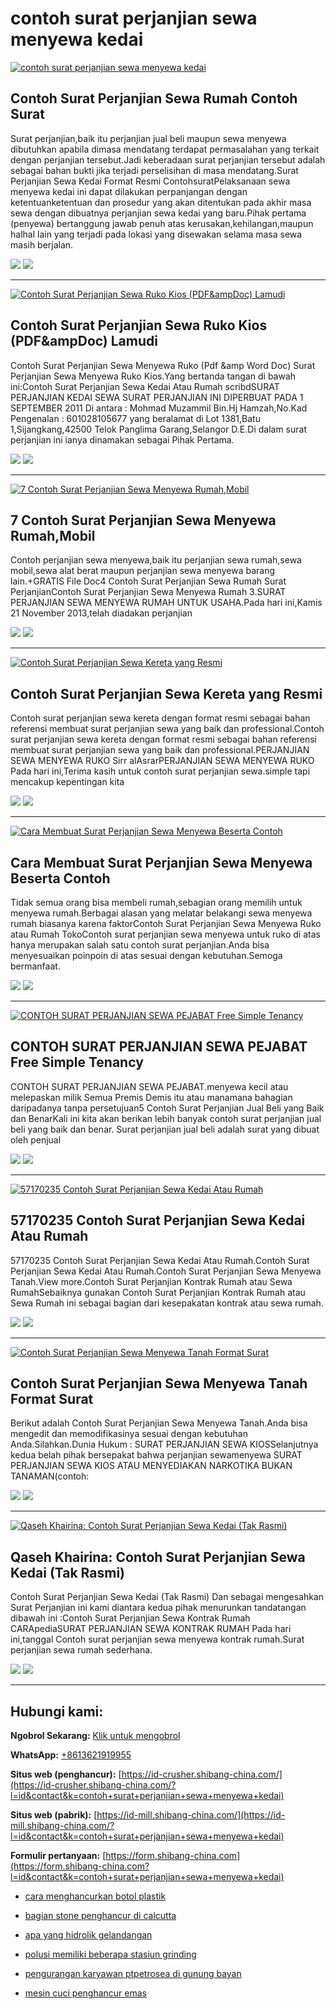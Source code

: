 # contoh surat perjanjian sewa menyewa kedai

<a href="https://swt.shibang-china.com/?l=id&img&k=contoh+surat+perjanjian+sewa+menyewa+kedai" target="_blank">![contoh surat perjanjian sewa menyewa kedai](http://static.shibang-china.com/all-800x300/202.jpg)</a>

## Contoh Surat Perjanjian Sewa Rumah Contoh Surat
Surat perjanjian,baik itu perjanjian jual beli maupun sewa menyewa dibutuhkan apabila dimasa mendatang terdapat permasalahan yang terkait dengan perjanjian tersebut.Jadi keberadaan surat perjanjian tersebut adalah sebagai bahan bukti jika terjadi perselisihan di masa mendatang.Surat Perjanjian Sewa Kedai Format Resmi ContohsuratPelaksanaan sewa menyewa kedai ini dapat dilakukan perpanjangan dengan ketentuanketentuan dan prosedur yang akan ditentukan pada akhir masa sewa dengan dibuatnya perjanjian sewa kedai yang baru.Pihak pertama (penyewa) bertanggung jawab penuh atas kerusakan,kehilangan,maupun halhal lain yang terjadi pada lokasi yang disewakan selama masa sewa masih berjalan.


<a href="https://whatsapp.shibangsoft.com/WhatsApp.php" target="_blank" title="WhatsApp">![](http://static.shibang-china.com/icon/whatsapp.png)</a> <a href="https://swt.shibang-china.com/?l=id&icon&k=contoh+surat+perjanjian+sewa+menyewa+kedai" target="_blank">![](http://static.shibang-china.com/icon/chat-id.png)</a>

---

<a href="https://swt.shibang-china.com/?l=id&img&k=contoh+surat+perjanjian+sewa+menyewa+kedai" target="_blank">![Contoh Surat Perjanjian Sewa Ruko Kios (PDF&ampDoc) Lamudi](http://static.shibang-china.com/all-800x300/614.jpg)</a>

## Contoh Surat Perjanjian Sewa Ruko Kios (PDF&ampDoc) Lamudi
Contoh Surat Perjanjian Sewa Menyewa Ruko (Pdf &amp Word Doc) Surat Perjanjian Sewa Menyewa Ruko Kios.Yang bertanda tangan di bawah ini:Contoh Surat Perjanjian Sewa Kedai Atau Rumah scribdSURAT PERJANJIAN KEDAI SEWA SURAT PERJANJIAN INI DIPERBUAT PADA 1 SEPTEMBER 2011 Di antara : Mohmad Muzammil Bin.Hj Hamzah,No.Kad Pengenalan : 601028105677 yang beralamat di Lot 1381,Batu 1,Sijangkang,42500 Telok Panglima Garang,Selangor D.E.Di dalam surat perjanjian ini ianya dinamakan sebagai Pihak Pertama.


<a href="https://whatsapp.shibangsoft.com/WhatsApp.php" target="_blank" title="WhatsApp">![](http://static.shibang-china.com/icon/whatsapp.png)</a> <a href="https://swt.shibang-china.com/?l=id&icon&k=contoh+surat+perjanjian+sewa+menyewa+kedai" target="_blank">![](http://static.shibang-china.com/icon/chat-id.png)</a>

---

<a href="https://swt.shibang-china.com/?l=id&img&k=contoh+surat+perjanjian+sewa+menyewa+kedai" target="_blank">![7 Contoh Surat Perjanjian Sewa Menyewa Rumah,Mobil](http://static.shibang-china.com/all-800x300/449.jpg)</a>

## 7 Contoh Surat Perjanjian Sewa Menyewa Rumah,Mobil
Contoh perjanjian sewa menyewa,baik itu perjanjian sewa rumah,sewa mobil,sewa alat berat maupun perjanjian sewa menyewa barang lain.+GRATIS File Doc4 Contoh Surat Perjanjian Sewa Rumah Surat PerjanjianContoh Surat Perjanjian Sewa Menyewa Rumah 3.SURAT PERJANJIAN SEWA MENYEWA RUMAH UNTUK USAHA.Pada hari ini,Kamis 21 November 2013,telah diadakan perjanjian


<a href="https://whatsapp.shibangsoft.com/WhatsApp.php" target="_blank" title="WhatsApp">![](http://static.shibang-china.com/icon/whatsapp.png)</a> <a href="https://swt.shibang-china.com/?l=id&icon&k=contoh+surat+perjanjian+sewa+menyewa+kedai" target="_blank">![](http://static.shibang-china.com/icon/chat-id.png)</a>

---

<a href="https://swt.shibang-china.com/?l=id&img&k=contoh+surat+perjanjian+sewa+menyewa+kedai" target="_blank">![Contoh Surat Perjanjian Sewa Kereta yang Resmi](http://static.shibang-china.com/all-800x300/685.jpg)</a>

## Contoh Surat Perjanjian Sewa Kereta yang Resmi
Contoh surat perjanjian sewa kereta dengan format resmi sebagai bahan referensi membuat surat perjanjian sewa yang baik dan professional.Contoh surat perjanjian sewa kereta dengan format resmi sebagai bahan referensi membuat surat perjanjian sewa yang baik dan professional.PERJANJIAN SEWA MENYEWA RUKO Sirr alAsrarPERJANJIAN SEWA MENYEWA RUKO Pada hari ini,Terima kasih untuk contoh surat perjanjian sewa.simple tapi mencakup kepentingan kita


<a href="https://whatsapp.shibangsoft.com/WhatsApp.php" target="_blank" title="WhatsApp">![](http://static.shibang-china.com/icon/whatsapp.png)</a> <a href="https://swt.shibang-china.com/?l=id&icon&k=contoh+surat+perjanjian+sewa+menyewa+kedai" target="_blank">![](http://static.shibang-china.com/icon/chat-id.png)</a>

---

<a href="https://swt.shibang-china.com/?l=id&img&k=contoh+surat+perjanjian+sewa+menyewa+kedai" target="_blank">![Cara Membuat Surat Perjanjian Sewa Menyewa Beserta Contoh](http://static.shibang-china.com/all-800x300/982.jpg)</a>

## Cara Membuat Surat Perjanjian Sewa Menyewa Beserta Contoh
Tidak semua orang bisa membeli rumah,sebagian orang memilih untuk menyewa rumah.Berbagai alasan yang melatar belakangi sewa menyewa rumah biasanya karena faktorContoh Surat Perjanjian Sewa Menyewa Ruko atau Rumah TokoContoh surat perjanjian sewa menyewa untuk ruko di atas hanya merupakan salah satu contoh surat perjanjian.Anda bisa menyesuaikan poinpoin di atas sesuai dengan kebutuhan.Semoga bermanfaat.


<a href="https://whatsapp.shibangsoft.com/WhatsApp.php" target="_blank" title="WhatsApp">![](http://static.shibang-china.com/icon/whatsapp.png)</a> <a href="https://swt.shibang-china.com/?l=id&icon&k=contoh+surat+perjanjian+sewa+menyewa+kedai" target="_blank">![](http://static.shibang-china.com/icon/chat-id.png)</a>

---

<a href="https://swt.shibang-china.com/?l=id&img&k=contoh+surat+perjanjian+sewa+menyewa+kedai" target="_blank">![CONTOH SURAT PERJANJIAN SEWA PEJABAT Free Simple Tenancy](http://static.shibang-china.com/all-800x300/1224.jpg)</a>

## CONTOH SURAT PERJANJIAN SEWA PEJABAT Free Simple Tenancy
CONTOH SURAT PERJANJIAN SEWA PEJABAT.menyewa kecil atau melepaskan milik Semua Premis Demis itu atau manamana bahagian daripadanya tanpa persetujuan5 Contoh Surat Perjanjian Jual Beli yang Baik dan BenarKali ini kita akan berikan lebih banyak contoh surat perjanjian jual beli yang baik dan benar. Surat perjanjian jual beli adalah surat yang dibuat oleh penjual


<a href="https://whatsapp.shibangsoft.com/WhatsApp.php" target="_blank" title="WhatsApp">![](http://static.shibang-china.com/icon/whatsapp.png)</a> <a href="https://swt.shibang-china.com/?l=id&icon&k=contoh+surat+perjanjian+sewa+menyewa+kedai" target="_blank">![](http://static.shibang-china.com/icon/chat-id.png)</a>

---

<a href="https://swt.shibang-china.com/?l=id&img&k=contoh+surat+perjanjian+sewa+menyewa+kedai" target="_blank">![57170235 Contoh Surat Perjanjian Sewa Kedai Atau Rumah](http://static.shibang-china.com/all-800x300/869.jpg)</a>

## 57170235 Contoh Surat Perjanjian Sewa Kedai Atau Rumah
57170235 Contoh Surat Perjanjian Sewa Kedai Atau Rumah.Contoh Surat Perjanjian Sewa Kedai Atau Rumah.Contoh Surat Perjanjian Sewa Menyewa Tanah.View more.Contoh Surat Perjanjian Kontrak Rumah atau Sewa RumahSebaiknya gunakan Contoh Surat Perjanjian Kontrak Rumah atau Sewa Rumah ini sebagai bagian dari kesepakatan kontrak atau sewa rumah.


<a href="https://whatsapp.shibangsoft.com/WhatsApp.php" target="_blank" title="WhatsApp">![](http://static.shibang-china.com/icon/whatsapp.png)</a> <a href="https://swt.shibang-china.com/?l=id&icon&k=contoh+surat+perjanjian+sewa+menyewa+kedai" target="_blank">![](http://static.shibang-china.com/icon/chat-id.png)</a>

---

<a href="https://swt.shibang-china.com/?l=id&img&k=contoh+surat+perjanjian+sewa+menyewa+kedai" target="_blank">![Contoh Surat Perjanjian Sewa Menyewa Tanah Format Surat](http://static.shibang-china.com/all-800x300/601.jpg)</a>

## Contoh Surat Perjanjian Sewa Menyewa Tanah Format Surat
Berikut adalah Contoh Surat Perjanjian Sewa Menyewa Tanah.Anda bisa mengedit dan memodifikasinya sesuai dengan kebutuhan Anda.Silahkan.Dunia Hukum : SURAT PERJANJIAN SEWA KIOSSelanjutnya kedua belah pihak bersepakat bahwa perjanjian sewamenyewa SURAT PERJANJIAN SEWA KIOS ATAU MENYEDIAKAN NARKOTIKA BUKAN TANAMAN(contoh:


<a href="https://whatsapp.shibangsoft.com/WhatsApp.php" target="_blank" title="WhatsApp">![](http://static.shibang-china.com/icon/whatsapp.png)</a> <a href="https://swt.shibang-china.com/?l=id&icon&k=contoh+surat+perjanjian+sewa+menyewa+kedai" target="_blank">![](http://static.shibang-china.com/icon/chat-id.png)</a>

---

<a href="https://swt.shibang-china.com/?l=id&img&k=contoh+surat+perjanjian+sewa+menyewa+kedai" target="_blank">![Qaseh Khairina: Contoh Surat Perjanjian Sewa Kedai (Tak Rasmi)](http://static.shibang-china.com/all-800x300/1054.jpg)</a>

## Qaseh Khairina: Contoh Surat Perjanjian Sewa Kedai (Tak Rasmi)
Contoh Surat Perjanjian Sewa Kedai (Tak Rasmi) Dan sebagai mengesahkan Surat Perjanjian ini kami diantara kedua pihak menurunkan tandatangan dibawah ini :Contoh Surat Perjanjian Sewa Kontrak Rumah CARApediaSURAT PERJANJIAN SEWA KONTRAK RUMAH Pada hari ini,tanggal Contoh surat perjanjian sewa menyewa kontrak rumah.Surat perjanjian sewa rumah sederhana.


<a href="https://whatsapp.shibangsoft.com/WhatsApp.php" target="_blank" title="WhatsApp">![](http://static.shibang-china.com/icon/whatsapp.png)</a> <a href="https://swt.shibang-china.com/?l=id&icon&k=contoh+surat+perjanjian+sewa+menyewa+kedai" target="_blank">![](http://static.shibang-china.com/icon/chat-id.png)</a>

---
## Hubungi kami:

**Ngobrol Sekarang:** [Klik untuk mengobrol](https://swt.shibang-china.com?l=id&contact&k=contoh+surat+perjanjian+sewa+menyewa+kedai)

**WhatsApp:**  [+8613621919955](https://whatsapp.shibangsoft.com/WhatsApp.php)

**Situs web (penghancur):** [https://id-crusher.shibang-china.com/](https://id-crusher.shibang-china.com/?l=id&contact&k=contoh+surat+perjanjian+sewa+menyewa+kedai)

**Situs web (pabrik):** [https://id-mill.shibang-china.com/](https://id-mill.shibang-china.com/?l=id&contact&k=contoh+surat+perjanjian+sewa+menyewa+kedai)

**Formulir pertanyaan:** [https://form.shibang-china.com](https://form.shibang-china.com?l=id&contact&k=contoh+surat+perjanjian+sewa+menyewa+kedai)

* [cara menghancurkan botol plastik](../40/cara%20menghancurkan%20botol%20plastik.md)

* [bagian stone penghancur di calcutta](../39/bagian%20stone%20penghancur%20di%20calcutta.md)

* [apa yang hidrolik gelandangan](../38/apa%20yang%20hidrolik%20gelandangan.md)

* [polusi memiliki beberapa stasiun grinding](../39/polusi%20memiliki%20beberapa%20stasiun%20grinding.md)

* [pengurangan karyawan ptpetrosea di gunung bayan](../31/pengurangan%20karyawan%20ptpetrosea%20di%20gunung%20bayan.md)

* [mesin cuci penghancur emas](../34/mesin%20cuci%20penghancur%20emas.md)